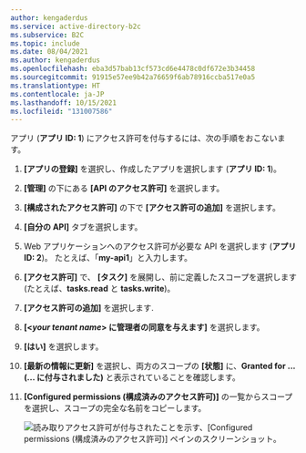 ```yaml
---
author: kengaderdus
ms.service: active-directory-b2c
ms.subservice: B2C
ms.topic: include
ms.date: 08/04/2021
ms.author: kengaderdus
ms.openlocfilehash: eba3d57bab13cf573cd6e4478c0df672e3b34458
ms.sourcegitcommit: 91915e57ee9b42a76659f6ab78916ccba517e0a5
ms.translationtype: HT
ms.contentlocale: ja-JP
ms.lasthandoff: 10/15/2021
ms.locfileid: "131007586"
---
```

アプリ (**アプリ ID: 1**) にアクセス許可を付与するには、次の手順をおこないます。 

1. **[アプリの登録]** を選択し、作成したアプリを選択します (**アプリ ID: 1**)。
1. **[管理]** の下にある **[API のアクセス許可]** を選択します。
1. **[構成されたアクセス許可]** の下で **[アクセス許可の追加]** を選択します。
1. **[自分の API]** タブを選択します。
1. Web アプリケーションへのアクセス許可が必要な API を選択します (**アプリ ID: 2**)。 たとえば、「**my-api1**」と入力します。
1. **[アクセス許可]** で、 **[タスク]** を展開し、前に定義したスコープを選択します(たとえば、**tasks.read** と **tasks.write**)。
1. **[アクセス許可の追加]** を選択します.
1. **[\<*your tenant name*> に管理者の同意を与えます]** を選択します。
1. **[はい]** を選択します。
1. **[最新の情報に更新]** を選択し、両方のスコープの **[状態]** に、**Granted for ...(... に付与されました)** と表示されていることを確認します。
1. **[Configured permissions (構成済みのアクセス許可)]** の一覧からスコープを選択し、スコープの完全な名前をコピーします。 

    ![読み取りアクセス許可が付与されたことを示す、[Configured permissions (構成済みのアクセス許可)] ペインのスクリーンショット。](./media/active-directory-b2c-app-integration-grant-permissions/get-azure-ad-b2c-app-permissions.png)  